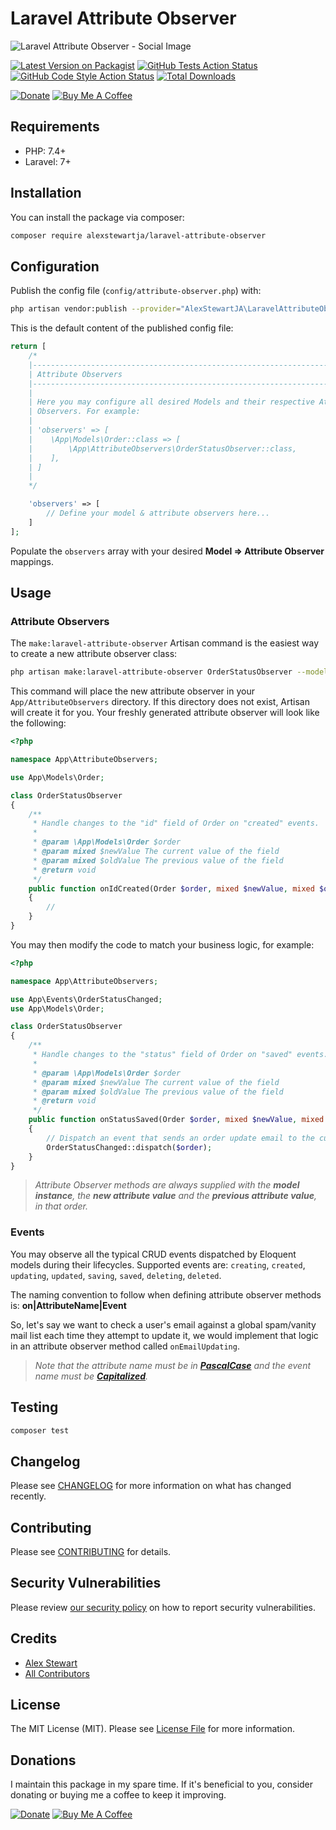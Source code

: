 # Laravel Attribute Observer

![Laravel Attribute Observer - Social Image](https://banners.beyondco.de/Laravel%20Attribute%20Observer.png?theme=light&packageManager=composer+require&packageName=alexstewartja%2Flaravel-attribute-observer&pattern=floatingCogs&style=style_2&description=Observe+%28and+react+to%29+attribute+changes+made+on+Eloquent+models.&md=1&showWatermark=0&fontSize=125px&images=https%3A%2F%2Flaravel.com%2Fimg%2Flogomark.min.svg)

[![Latest Version on Packagist](https://img.shields.io/packagist/v/alexstewartja/laravel-attribute-observer.svg?style=flat-square)](https://packagist.org/packages/alexstewartja/laravel-attribute-observer)
[![GitHub Tests Action Status](https://img.shields.io/github/actions/workflow/status/alexstewartja/laravel-attribute-observer/run-tests.yml?label=tests)](https://github.com/alexstewartja/laravel-attribute-observer/actions?query=workflow%3Arun-tests+branch%3Amain)
[![GitHub Code Style Action Status](https://img.shields.io/github/actions/workflow/status/alexstewartja/laravel-attribute-observer/php-cs-fixer.yml?label=code%20style)](https://github.com/alexstewartja/laravel-attribute-observer/actions?query=workflow%3A"Check+%26+fix+styling"+branch%3Amain)
[![Total Downloads](https://img.shields.io/packagist/dt/alexstewartja/laravel-attribute-observer.svg?style=flat-square)](https://packagist.org/packages/alexstewartja/laravel-attribute-observer)

[![Donate](https://img.shields.io/badge/Donate-PayPal-blue.svg?style=flat-square)](https://www.paypal.com/donate?business=iamalexstewart%40gmail.com&no_recurring=0&item_name=Laravel+Attribute+Observer&currency_code=USD)
[![Buy Me A Coffee](https://img.shields.io/badge/-buy_me_a%C2%A0coffee-orange?logo=buy-me-a-coffee)](https://www.buymeacoffee.com/asja)

## Requirements

- PHP: 7.4+
- Laravel: 7+

## Installation

You can install the package via composer:

```bash
composer require alexstewartja/laravel-attribute-observer
```

## Configuration

Publish the config file (`config/attribute-observer.php`) with:
```bash
php artisan vendor:publish --provider="AlexStewartJA\LaravelAttributeObserver\LaravelAttributeObserverServiceProvider"
```

This is the default content of the published config file:

```php
return [
    /*
    |--------------------------------------------------------------------------
    | Attribute Observers
    |--------------------------------------------------------------------------
    |
    | Here you may configure all desired Models and their respective Attribute
    | Observers. For example:
    |
    | 'observers' => [
    |    \App\Models\Order::class => [
    |        \App\AttributeObservers\OrderStatusObserver::class,
    |    ],
    | ]
    |
    */

    'observers' => [
        // Define your model & attribute observers here...
    ]
];
```

Populate the `observers` array with your desired **Model => Attribute Observer** mappings.

## Usage

### Attribute Observers

The `make:laravel-attribute-observer` Artisan command is the easiest way to create a new attribute observer class:

```bash
php artisan make:laravel-attribute-observer OrderStatusObserver --model=Order
```

This command will place the new attribute observer in your `App/AttributeObservers` directory. If this directory does not exist,
Artisan will create it for you. Your freshly generated attribute observer will look like the following:

```php
<?php

namespace App\AttributeObservers;

use App\Models\Order;

class OrderStatusObserver
{
    /**
     * Handle changes to the "id" field of Order on "created" events.
     *
     * @param \App\Models\Order $order
     * @param mixed $newValue The current value of the field
     * @param mixed $oldValue The previous value of the field
     * @return void
     */
    public function onIdCreated(Order $order, mixed $newValue, mixed $oldValue)
    {
        //
    }
}
```

You may then modify the code to match your business logic, for example:

```php
<?php

namespace App\AttributeObservers;

use App\Events\OrderStatusChanged;
use App\Models\Order;

class OrderStatusObserver
{
    /**
     * Handle changes to the "status" field of Order on "saved" events.
     *
     * @param \App\Models\Order $order
     * @param mixed $newValue The current value of the field
     * @param mixed $oldValue The previous value of the field
     * @return void
     */
    public function onStatusSaved(Order $order, mixed $newValue, mixed $oldValue)
    {
        // Dispatch an event that sends an order update email to the customer
        OrderStatusChanged::dispatch($order);
    }
}
```

> _Attribute Observer methods are always supplied with the **model instance**, the **new attribute value** and the **previous attribute
value**, in that order._

### Events

You may observe all the typical CRUD events dispatched by Eloquent models during their lifecycles. Supported events are:
`creating`, `created`, `updating`, `updated`, `saving`, `saved`, `deleting`, `deleted`.

The naming convention to follow when defining attribute observer methods is: **on|AttributeName|Event**

So, let's say we want to check a user's email against a global spam/vanity mail list each time they attempt to update it,
we would implement that logic in an attribute observer method called `onEmailUpdating`.

> _Note that the attribute name must be in **[PascalCase](https://techterms.com/definition/pascalcase)** and the
> event name must be **[Capitalized](https://wikipedia.org/wiki/Capitalization)**._

## Testing

```bash
composer test
```

## Changelog

Please see [CHANGELOG](CHANGELOG.md) for more information on what has changed recently.

## Contributing

Please see [CONTRIBUTING](.github/CONTRIBUTING.md) for details.

## Security Vulnerabilities

Please review [our security policy](../../security/policy) on how to report security vulnerabilities.

## Credits

- [Alex Stewart](https://github.com/alexstewartja)
- [All Contributors](../../contributors)

## License

The MIT License (MIT). Please see [License File](LICENSE.md) for more information.

## Donations

I maintain this package in my spare time.
If it's beneficial to you, consider donating or buying me a coffee to keep it improving.

[![Donate](https://img.shields.io/badge/Donate-PayPal-blue.svg?style=flat-square)](https://www.paypal.com/donate?business=iamalexstewart%40gmail.com&no_recurring=0&item_name=Laravel+Attribute+Observer&currency_code=USD)
[![Buy Me A Coffee](https://img.shields.io/badge/-buy_me_a%C2%A0coffee-orange?logo=buy-me-a-coffee)](https://www.buymeacoffee.com/asja)


